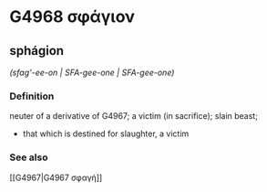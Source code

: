 # G4968 σφάγιον

## sphágion

_(sfag'-ee-on | SFA-gee-one | SFA-gee-one)_

### Definition

neuter of a derivative of G4967; a victim (in sacrifice); slain beast; 

- that which is destined for slaughter, a victim

### See also

[[G4967|G4967 σφαγή]]
